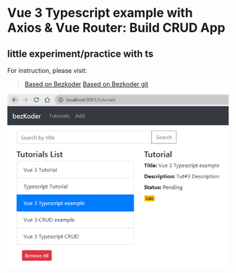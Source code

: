 # Vue 3 Typescript example with Axios & Vue Router: Build CRUD App
## little experiment/practice with ts

For instruction, please visit:
> [Based on Bezkoder](https://bezkoder.com/vue-3-typescript-axios/)
> [Based on Bezkoder git](https://github.com/bezkoder/vue-3-typescript-example)

![vue-3-typescript-example-axios-tutorial](vue-3-typescript-example-axios-tutorial.png)